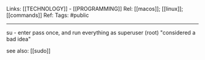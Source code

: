Links: [[TECHNOLOGY]] - [[PROGRAMMING]]
Rel: [[macos]]; [[linux]]; [[commands]]
Ref: 
Tags: #public 

--- 
su - enter pass once, and run everything as superuser (root) "considered a bad idea"

see also: [[sudo]]
